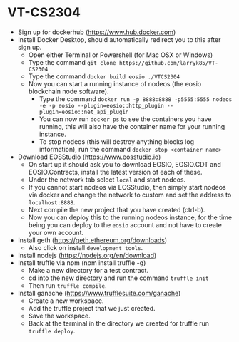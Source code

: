 # VT-CS2304

* Sign up for dockerhub (https://www.hub.docker.com)
* Install Docker Desktop, should automatically redirect you to this after sign up.
    * Open either Terminal or Powershell (for Mac OSX or Windows)
    * Type the command `git clone https://github.com/larryk85/VT-CS2304`
    * Type the command `docker build eosio ./VTCS2304`
    * Now you can start a running instance of nodeos (the eosio blockchain node software).
      * Type the command `docker run -p 8888:8888 -p5555:5555 nodeos -e -p eosio --plugin=eosio::http_plugin --plugin=eosio::net_api_plugin`
      * You can now run `docker ps` to see the containers you have running, this will also have the container name for your running instance.
      * To stop nodeos (this will destroy anything blocks log information), run the command `docker stop <container name>`
* Download EOSStudio (https://www.eosstudio.io)
    * On start up it should ask you to download EOSIO, EOSIO.CDT and EOSIO.Contracts, install the latest version of each of these.
    * Under the network tab select `local` and start nodeos.
    * If you cannot start nodeos via EOSStudio, then simply start nodeos via docker and change the network to custom and set the address to `localhost:8888`.
    * Next compile the new project that you have created (ctrl-b).
    * Now you can deploy this to the running nodeos instance, for the time being you can deploy to the `eosio` account and not have to create your own account.
* Install geth (https://geth.ethereum.org/downloads)
   * Also click on install `development tools`.
* Install nodejs (https://nodejs.org/en/download)
* Install truffle via npm (npm install truffle -g)
   * Make a new directory for a test contract.
   * cd into the new directory and run the command `truffle init`
   * Then run `truffle compile`.
* Install ganache (https://www.trufflesuite.com/ganache)
   * Create a new workspace.
   * Add the truffle project that we just created.
   * Save the workspace.
   * Back at the terminal in the directory we created for truffle run `truffle deploy`.
